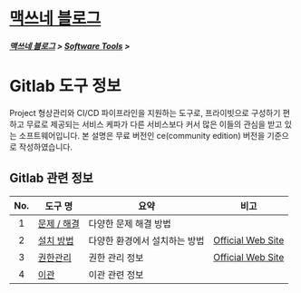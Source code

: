 <link rel="stylesheet" type="text/css" href="/css/style-header.css">
<link href="https://cdn.jsdelivr.net/npm/bootstrap@5.3.0-alpha1/dist/css/bootstrap.min.css" rel="stylesheet" integrity="sha384-GLhlTQ8iRABdZLl6O3oVMWSktQOp6b7In1Zl3/Jr59b6EGGoI1aFkw7cmDA6j6gD" crossorigin="anonymous">

<div class="sticky-top bg-white pt-1 pb-2">
<h1><a href="/">맥쓰네 블로그</a></h1>
<h5> 
<a href="/">맥쓰네 블로그</a>
>
<a href="/software_tools/">Software Tools</a>
>
</h5>
</div>

# Gitlab 도구 정보
Project 형상관리와 CI/CD 파이프라인을 지원하는 도구로, 프라이빗으로 구성하기 편하고 무료로 제공되는 서비스 케파가 다른 서비스보다 커서 많은 이들의 관심을 받고 있는 소프트웨어입니다.
본 설명은 무료 버전인 ce(community edition) 버전을 기준으로 작성하였습니다.

## Gitlab 관련 정보

| No. | 도구 명 | 요약 | 비고 |
| :---: | --- | --- | --- |
| 1 | [문제 / 해결](./trouble_shooting/ "https://max-jayee.github.io/software_tools/gitlab/trouble_shooting") | 다양한 문제 해결 방법 | |
| 2 | [설치 방법](./installation/ "https://max-jayee.github.io/software_tools/gitlab/installation") | 다양한 환경에서 설치하는 방법 | [Official Web Site](https://about.gitlab.com/install/ "https://about.gitlab.com/install/") |
| 3 | [권한관리](./permissions/ "https://max-jayee.github.io/software_tools/gitlab/permissions") | 권한 관리 정보 | [Official Web Site](https://docs.gitlab.com/ee/user/permissions.html "https://docs.gitlab.com/ee/user/permissions.html") |
| 4 | [이관](./migration/ "https://max-jayee.github.io/software_tools/gitlab/migration") | 이관 관련 정보 | |